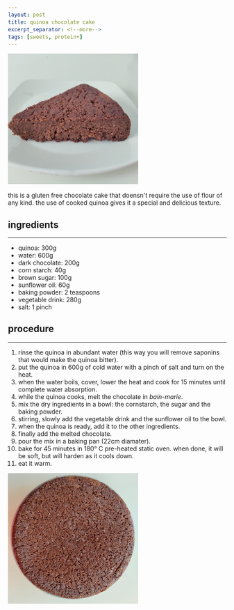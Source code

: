 ```yaml
---
layout: post
title: quinoa chocolate cake
excerpt_separator: <!--more-->
tags: [sweets, protein+]
---
```


 <img src="../images/quinoa-cake.jpeg" width="300">
 
 <!--more-->

 this is a gluten free chocolate cake that doensn't require the use of flour of any kind. the use of cooked quinoa gives it a special and delicious texture.

 ## ingredients
 ---

 - quinoa: 300g
 - water: 600g
 - dark chocolate: 200g
 - corn starch: 40g
 - brown sugar: 100g
 - sunflower oil: 60g
 - baking powder: 2 teaspoons
 - vegetable drink: 280g
 - salt: 1 pinch

## procedure
---

1. rinse the quinoa in abundant water (this way you will remove saponins that would make the quinoa bitter).
2. put the quinoa in 600g of cold water with a pinch of salt and turn on the heat.
3. when the water boils, cover, lower the heat and cook for 15 minutes until complete water absorption.
4. while the quinoa cooks, melt the chocolate in *bain-marie*.
5. mix the dry ingredients in a bowl: the cornstarch, the sugar and the baking powder.
6. stirring, slowly add the vegetable drink and the sunflower oil to the bowl.
7. when the quinoa is ready, add it to the other ingredients.
8. finally add the melted chocolate.
9. pour the mix in a baking pan (22cm diamater).
10. bake for 45 minutes in 180° C pre-heated static oven. when done, it will be soft, but will harden as it cools down.
11. eat it warm.
    
    
<img src="../images/quinoa-cake-whole.jpeg" width="300">